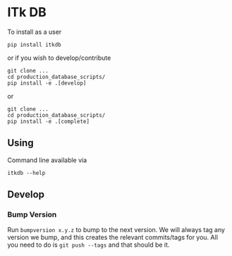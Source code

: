 # ITk DB

To install as a user

```
pip install itkdb
```

or if you wish to develop/contribute

```
git clone ...
cd production_database_scripts/
pip install -e .[develop]
```

or

```
git clone ...
cd production_database_scripts/
pip install -e .[complete]
```

## Using

Command line available via

```
itkdb --help
```

## Develop

### Bump Version

Run `bumpversion x.y.z` to bump to the next version. We will always tag any version we bump, and this creates the relevant commits/tags for you. All you need to do is `git push --tags` and that should be it.
